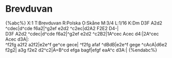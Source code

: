 # Brevduvan

{%abc%}
X:1
T:Brevduvan
R:Polska
O:Skåne
M:3/4
L:1/16
K:Dm
D3F A2d2 ^cdec|d^cde f6a2|^g2ef e2d2 ^c2ec|d2A2 F2E2 D4-|\
D3F A2d2 ^cdec|d^cde f6a2|^g2ef e2d2 ^c2B2|1A^cec Acec d4:|2A^cec Acec d3A|:\
^f2fg a2f2 a2f2|e2e^f ge^ce gece|
^f2fg afaf ^dBdB|e2e^f gege ^cAcA|d6e2 f2g2|
a3g f2e2 d2^c2|A=B^cd efga bagf|efgf eaA^c d3A:|
{%endabc%}
